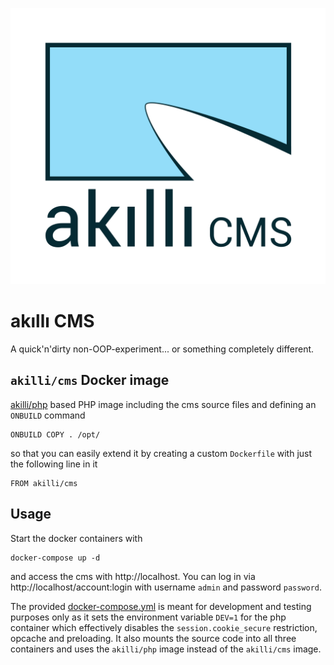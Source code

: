 ![akıllı CMS](https://raw.githubusercontent.com/akilli/cms/master/gui/cms.svg?sanitize=true)

# akıllı CMS

A quick'n'dirty non-OOP-experiment... or something completely different.

## `akilli/cms` Docker image

[akilli/php](https://github.com/akilli/php) based PHP image including the cms source files and defining an `ONBUILD` 
command

```
ONBUILD COPY . /opt/
```

so that you can easily extend it by creating a custom `Dockerfile` with just the following line in it

```
FROM akilli/cms
```

## Usage

Start the docker containers with

```
docker-compose up -d
```

and access the cms with http://localhost. You can log in via http://localhost/account:login with 
username `admin` and password `password`.

The provided [docker-compose.yml](docker-compose.yml) is meant for development and testing purposes only as it sets the 
environment variable `DEV=1` for the php container which effectively disables the `session.cookie_secure` restriction, 
opcache and preloading. It also mounts the source code into all three containers and uses the `akilli/php` image 
instead of the `akilli/cms` image.
